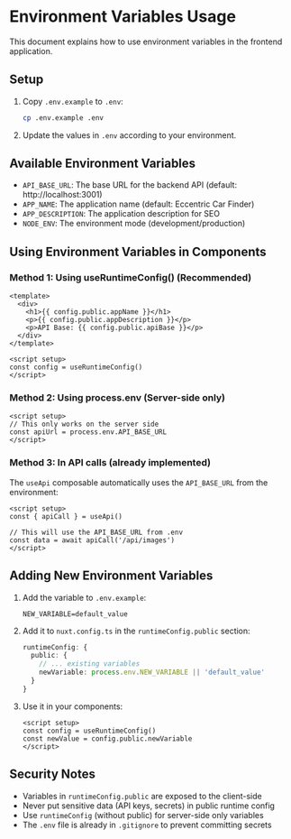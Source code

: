 # Environment Variables Usage

This document explains how to use environment variables in the frontend application.

## Setup

1. Copy `.env.example` to `.env`:
   ```bash
   cp .env.example .env
   ```

2. Update the values in `.env` according to your environment.

## Available Environment Variables

- `API_BASE_URL`: The base URL for the backend API (default: http://localhost:3001)
- `APP_NAME`: The application name (default: Eccentric Car Finder)
- `APP_DESCRIPTION`: The application description for SEO
- `NODE_ENV`: The environment mode (development/production)

## Using Environment Variables in Components

### Method 1: Using useRuntimeConfig() (Recommended)

```vue
<template>
  <div>
    <h1>{{ config.public.appName }}</h1>
    <p>{{ config.public.appDescription }}</p>
    <p>API Base: {{ config.public.apiBase }}</p>
  </div>
</template>

<script setup>
const config = useRuntimeConfig()
</script>
```

### Method 2: Using process.env (Server-side only)

```vue
<script setup>
// This only works on the server side
const apiUrl = process.env.API_BASE_URL
</script>
```

### Method 3: In API calls (already implemented)

The `useApi` composable automatically uses the `API_BASE_URL` from the environment:

```vue
<script setup>
const { apiCall } = useApi()

// This will use the API_BASE_URL from .env
const data = await apiCall('/api/images')
</script>
```

## Adding New Environment Variables

1. Add the variable to `.env.example`:
   ```
   NEW_VARIABLE=default_value
   ```

2. Add it to `nuxt.config.ts` in the `runtimeConfig.public` section:
   ```typescript
   runtimeConfig: {
     public: {
       // ... existing variables
       newVariable: process.env.NEW_VARIABLE || 'default_value'
     }
   }
   ```

3. Use it in your components:
   ```vue
   <script setup>
   const config = useRuntimeConfig()
   const newValue = config.public.newVariable
   </script>
   ```

## Security Notes

- Variables in `runtimeConfig.public` are exposed to the client-side
- Never put sensitive data (API keys, secrets) in public runtime config
- Use `runtimeConfig` (without public) for server-side only variables
- The `.env` file is already in `.gitignore` to prevent committing secrets
